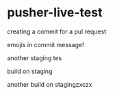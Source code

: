 # pusher-live-test

creating a commit for a pul request

emojis in commit message!


another staging tes

build on staging

another build on stagingzxczx

